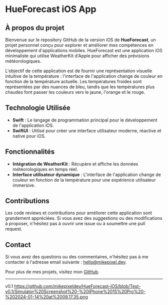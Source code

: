 # HueForecast iOS App

## À propos du projet

Bienvenue sur le repository GitHub de la version iOS de **HueForecast**, un projet personnel conçu pour explorer et améliorer mes compétences en développement d'applications mobiles. HueForecast est une application iOS minimaliste qui utilise WeatherKit d'Apple pour afficher des prévisions météorologiques.

L'objectif de cette application est de fournir une représentation visuelle intuitive de la température : l'interface de l'application change de couleur en fonction de la température actuelle. Les températures froides sont représentées par des nuances de bleu, tandis que les températures plus chaudes font passer les couleurs vers le jaune, l'orange et le rouge.

## Technologie Utilisée

- **Swift** : Le langage de programmation principal pour le développement de l'application iOS.
- **SwiftUI** : Utilisé pour créer une interface utilisateur moderne, réactive et native pour iOS.

## Fonctionnalités

- **Intégration de WeatherKit** : Récupère et affiche les données météorologiques en temps réel.
- **Interface utilisateur dynamique** : L'interface de l'application change de couleur en fonction de la température pour une expérience utilisateur immersive.

## Contributions

Les code reviews et contributions pour améliorer cette application sont grandement appréciées. Si vous avez des suggestions ou des modifications à proposer, n'hésitez pas à ouvrir une issue ou à soumettre une pull request.

## Contact

Si vous avez des questions ou des commentaires, n'hésitez pas à me contacter à l'adresse email suivante : hello@mikepixel.dev.

Pour plus de mes projets, visitez mon [GitHub](https://github.com/mikepixeldev).

---

v0.1
https://github.com/mikepixeldev/HueForecast-iOS/blob/Test-v0.1/Simulator%20Screenshot%20-%20iPhone%2015%20Pro%20-%202024-01-14%20at%2009.17.35.png
